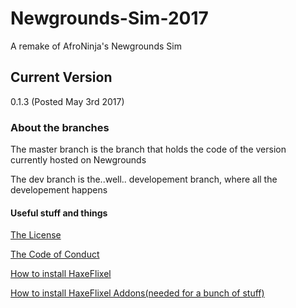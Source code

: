 # Newgrounds-Sim-2017 
A remake of AfroNinja's Newgrounds Sim
## Current Version
0.1.3 (Posted May 3rd 2017)

### About the branches
The master branch is the branch that holds the code of the version currently hosted on Newgrounds

The dev branch is the..well.. developement branch, where all the developement happens

#### Useful stuff and things

[The License](/License.md)

[The Code of Conduct](/CODE_OF_CONDUCT.md)

[How to install HaxeFlixel](http://haxeflixel.com/documentation/getting-started/)

[How to install HaxeFlixel Addons(needed for a bunch of stuff)](http://haxeflixel.com/documentation/flixel-addons/)
